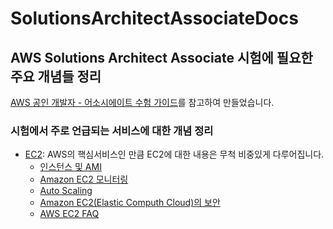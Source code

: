# SolutionsArchitectAssociateDocs
## AWS Solutions Architect Associate 시험에 필요한 주요 개념들 정리
[AWS 공인 개발자 - 어소시에이트 수험 가이드](https://gist.github.com/serithemage/df61aaf396046eff7244b6eaa8d58d4a)를 참고하여 만들었습니다.

### 시험에서 주로 언급되는 서비스에 대한 개념 정리
- [EC2](https://highway92.tistory.com/10): AWS의 핵심서비스인 만큼 EC2에 대한 내용은 무척 비중있게 다루어집니다.  
  - [인스턴스 및 AMI](https://highway92.tistory.com/11)  
  - [Amazon EC2 모니터링](https://highway92.tistory.com/12)  
  - [Auto Scaling](https://highway92.tistory.com/14)   
  - [Amazon EC2(Elastic Computh Cloud)의 보안](https://highway92.tistory.com/13)  
  - [AWS EC2 FAQ](https://aws.amazon.com/ko/ec2/faqs/)
